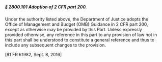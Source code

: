 ##### § 2800.101 Adoption of 2 CFR part 200. #####

Under the authority listed above, the Department of Justice adopts the Office of Management and Budget (OMB) Guidance in 2 CFR part 200, except as otherwise may be provided by this Part. Unless expressly provided otherwise, any reference in this part to any provision of law not in this part shall be understood to constitute a general reference and thus to include any subsequent changes to the provision.

[81 FR 61982, Sept. 8, 2016]